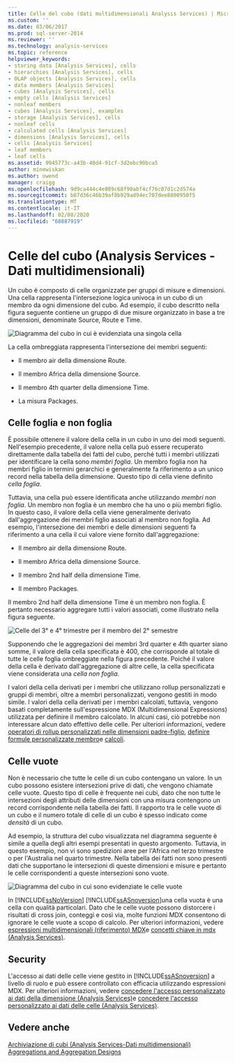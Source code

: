 ```yaml
---
title: Celle del cubo (dati multidimensionali Analysis Services) | Microsoft Docs
ms.custom: ''
ms.date: 03/06/2017
ms.prod: sql-server-2014
ms.reviewer: ''
ms.technology: analysis-services
ms.topic: reference
helpviewer_keywords:
- storing data [Analysis Services], cells
- hierarchies [Analysis Services], cells
- OLAP objects [Analysis Services], cells
- data members [Analysis Services]
- cubes [Analysis Services], cells
- empty cells [Analysis Services]
- nonleaf members
- cubes [Analysis Services], examples
- storage [Analysis Services], cells
- nonleaf cells
- calculated cells [Analysis Services]
- dimensions [Analysis Services], cells
- cells [Analysis Services]
- leaf members
- leaf cells
ms.assetid: 9945773c-a43b-40d4-91cf-3d2ebc90bca5
author: minewiskan
ms.author: owend
manager: craigg
ms.openlocfilehash: 9d9ca444c4e889c68f90abf4cf76c07d1c2d574a
ms.sourcegitcommit: b87d36c46b39af8b929ad94ec707dee8800950f5
ms.translationtype: MT
ms.contentlocale: it-IT
ms.lasthandoff: 02/08/2020
ms.locfileid: "68887919"
---
```

# <a name="cube-cells-analysis-services---multidimensional-data"></a>Celle del cubo (Analysis Services - Dati multidimensionali)
  Un cubo è composto di celle organizzate per gruppi di misure e dimensioni. Una cella rappresenta l'intersezione logica univoca in un cubo di un membro da ogni dimensione del cubo. Ad esempio, il cubo descritto nella figura seguente contiene un gruppo di due misure organizzato in base a tre dimensioni, denominate Source, Route e Time.  
  
 ![Diagramma del cubo in cui è evidenziata una singola cella](https://docs.microsoft.com/analysis-services/analysis-services/dev-guide/media/as-cubeintro5.gif "Diagramma del cubo in cui è evidenziata una singola cella")  
  
 La cella ombreggiata rappresenta l'intersezione dei membri seguenti:  
  
-   Il membro air della dimensione Route.  
  
-   Il membro Africa della dimensione Source.  
  
-   Il membro 4th quarter della dimensione Time.  
  
-   La misura Packages.  
  
## <a name="leaf-and-nonleaf-cells"></a>Celle foglia e non foglia  
 È possibile ottenere il valore della cella in un cubo in uno dei modi seguenti. Nell'esempio precedente, il valore nella cella può essere recuperato direttamente dalla tabella dei fatti del cubo, perché tutti i membri utilizzati per identificare la cella sono *membri foglia*. Un membro foglia non ha membri figlio in termini gerarchici e generalmente fa riferimento a un unico record nella tabella della dimensione. Questo tipo di cella viene definito *cella foglia*.  
  
 Tuttavia, una cella può essere identificata anche utilizzando *membri non foglia*. Un membro non foglia è un membro che ha uno o più membri figlio. In questo caso, il valore della cella viene generalmente derivato dall'aggregazione dei membri figlio associati al membro non foglia. Ad esempio, l'intersezione dei membri e delle dimensioni seguenti fa riferimento a una cella il cui valore viene fornito dall'aggregazione:  
  
-   Il membro air della dimensione Route.  
  
-   Il membro Africa della dimensione Source.  
  
-   Il membro 2nd half della dimensione Time.  
  
-   Il membro Packages.  
  
 Il membro 2nd half della dimensione Time è un membro non foglia. È pertanto necessario aggregare tutti i valori associati, come illustrato nella figura seguente.  
  
 ![Celle del 3° e 4° trimestre per il membro del 2° semestre](https://docs.microsoft.com/analysis-services/analysis-services/dev-guide/media/as-cubeintro6.gif "Celle del 3° e 4° trimestre per il membro del 2° semestre")  
  
 Supponendo che le aggregazioni dei membri 3rd quarter e 4th quarter siano somme, il valore della cella specificata è 400, che corrisponde al totale di tutte le celle foglia ombreggiate nella figura precedente. Poiché il valore della cella è derivato dall'aggregazione di altre celle, la cella specificata viene considerata una *cella non foglia*.  
  
 I valori della cella derivati per i membri che utilizzano rollup personalizzati e gruppi di membri, oltre a membri personalizzati, vengono gestiti in modo simile. I valori della cella derivati per i membri calcolati, tuttavia, vengono basati completamente sull'espressione MDX (Multidimensional Expressions) utilizzata per definire il membro calcolato. In alcuni casi, ciò potrebbe non interessare alcun dato effettivo delle celle. Per ulteriori informazioni, vedere [operatori di rollup personalizzati nelle dimensioni padre-figlio](../multidimensional-models/parent-child-dimension-attributes-custom-rollup-operators.md), [definire formule personalizzate membro](../multidimensional-models/attribute-properties-define-custom-member-formulas.md)e [calcoli](../multidimensional-models-olap-logical-cube-objects/calculations.md).  
  
## <a name="empty-cells"></a>Celle vuote  
 Non è necessario che tutte le celle di un cubo contengano un valore. In un cubo possono esistere intersezioni prive di dati, che vengono chiamate celle vuote. Questo tipo di celle è frequente nei cubi, dato che non tutte le intersezioni degli attributi delle dimensioni con una misura contengono un record corrispondente nella tabella dei fatti. Il rapporto tra le celle vuote di un cubo e il numero totale di celle di un cubo è spesso indicato come *densità* di un cubo.  
  
 Ad esempio, la struttura del cubo visualizzata nel diagramma seguente è simile a quella degli altri esempi presentati in questo argomento. Tuttavia, in questo esempio, non vi sono spedizioni aree per l'Africa nel terzo trimestre o per l'Australia nel quarto trimestre. Nella tabella dei fatti non sono presenti dati che supportano le intersezioni di queste dimensioni e misure e pertanto le celle corrispondenti a queste intersezioni sono vuote.  
  
 ![Diagramma del cubo in cui sono evidenziate le celle vuote](https://docs.microsoft.com/analysis-services/analysis-services/dev-guide/media/as-cubeintro7.gif "Diagramma del cubo in cui sono evidenziate le celle vuote")  
  
 In [!INCLUDE[ssNoVersion](../../includes/ssnoversion-md.md)] [!INCLUDE[ssASnoversion](../../includes/ssasnoversion-md.md)]una cella vuota è una cella con qualità particolari. Dato che le celle vuote possono distorcere i risultati di cross join, conteggi e così via, molte funzioni MDX consentono di ignorare le celle vuote a scopo di calcolo. Per ulteriori informazioni, vedere [espressioni multidimensionali &#40;riferimento&#41; MDX](/sql/mdx/multidimensional-expressions-mdx-reference)e [concetti chiave in mdx &#40;Analysis Services&#41;](../multidimensional-models/key-concepts-in-mdx-analysis-services.md).  
  
## <a name="security"></a>Security  
 L'accesso ai dati delle celle viene gestito in [!INCLUDE[ssASnoversion](../../includes/ssasnoversion-md.md)] a livello di ruolo e può essere controllato con efficacia utilizzando espressioni MDX. Per ulteriori informazioni, vedere [concedere l'accesso personalizzato ai dati della dimensione &#40;Analysis Services&#41;](../multidimensional-models/grant-custom-access-to-dimension-data-analysis-services.md)e [concedere l'accesso personalizzato ai dati delle celle &#40;Analysis Services&#41;](../multidimensional-models/grant-custom-access-to-cell-data-analysis-services.md).  
  
## <a name="see-also"></a>Vedere anche  
 [Archiviazione di cubi &#40;Analysis Services-Dati multidimensionali&#41;](../multidimensional-models-olap-logical-cube-objects/cube-storage-analysis-services-multidimensional-data.md)   
 [Aggregations and Aggregation Designs](../multidimensional-models-olap-logical-cube-objects/aggregations-and-aggregation-designs.md)  
  
  
